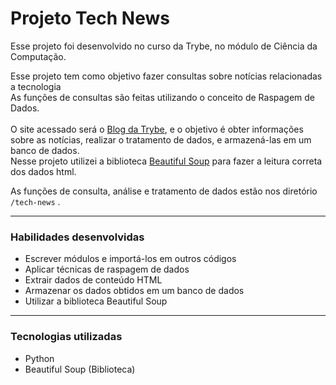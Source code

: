 # Projeto Tech News
  Esse projeto foi desenvolvido no curso da Trybe, no módulo de Ciência da Computação.

  Esse projeto tem como objetivo fazer consultas sobre notícias relacionadas a tecnologia<br>
  As funções de consultas são feitas utilizando o conceito de Raspagem de Dados.
  <br><br>O site acessado será o <a href="https://blog.betrybe.com/">Blog da Trybe</a>, e o objetivo é obter informações sobre as notícias, realizar o tratamento de dados, e armazená-las em um banco de dados.
  <br>Nesse projeto utilizei a biblioteca <a href="https://beautiful-soup-4.readthedocs.io/en/latest/">Beautiful Soup</a> para fazer a leitura correta dos dados html.

  As funções de consulta, análise e tratamento de dados estão nos diretório `/tech-news` .

---

### Habilidades desenvolvidas
- Escrever módulos e importá-los em outros códigos
- Aplicar técnicas de raspagem de dados
- Extrair dados de conteúdo HTML
- Armazenar os dados obtidos em um banco de dados
- Utilizar a biblioteca Beautiful Soup

---

### Tecnologias utilizadas
- Python
- Beautiful Soup (Biblioteca)
